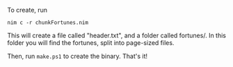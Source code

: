To create, run
```
nim c -r chunkFortunes.nim
```
This will create a file called "header.txt", and a folder called fortunes/. In this folder you will find the fortunes, split into page-sized files.

Then, run `make.ps1` to create the binary. That's it!
